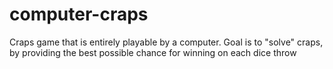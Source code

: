 # computer-craps
Craps game that is entirely playable by a computer. Goal is to "solve" craps, by providing the best possible chance for winning on each dice throw
